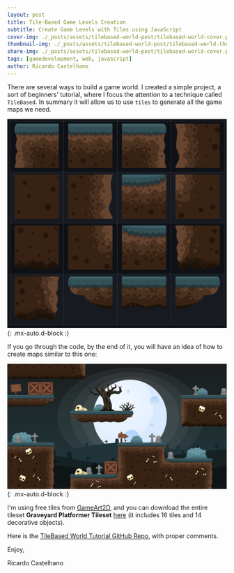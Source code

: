 ```yaml
---
layout: post
title: Tile-Based Game Levels Creation
subtitle: Create Game Levels with Tiles using JavaScript
cover-img: ./_posts/assets/tilebased-world-post/tilebased-world-cover.png
thumbnail-img: ./_posts/assets/tilebased-world-post/tilebased-world-thumb.png
share-img: ./_posts/assets/tilebased-world-post/tilebased-world-cover.png
tags: [gamedevelopment, web, javascript]
author: Ricardo Castelhano
---
```



There are several ways to build a game world. I created a simple project, a sort of beginners' tutorial, where I focus the attention to a technique called `TileBased`. In summary it will allow us to use `tiles` to generate all the game maps we need.

![Tiles Examples](.//assets/tilebased-world-post/tile-example.png){: .mx-auto.d-block :}

If you go through the code, by the end of it, you will have an idea of how to create maps similar to this one:

![Tile](.//assets/tilebased-world-post/tilebased-world-cover.png){: .mx-auto.d-block :}


I'm using free tiles from [GameArt2D](https://www.gameart2d.com/freebies.html), and you can download the entire tileset **Graveyard Platformer Tileset** [here](https://www.gameart2d.com/free-graveyard-platformer-tileset.html) (it includes 16 tiles and 14 decorative objects). 

Here is the [TileBased World Tutorial GitHub Repo](https://github.com/RicCastelhano/tilebased-world-tutorial), with proper comments.

Enjoy,

Ricardo Castelhano